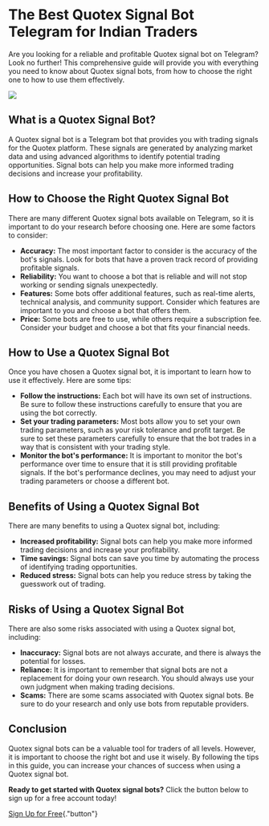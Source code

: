 # The Best Quotex Signal Bot Telegram for Indian Traders

Are you looking for a reliable and profitable Quotex signal bot on
Telegram? Look no further! This comprehensive guide will provide you
with everything you need to know about Quotex signal bots, from how to
choose the right one to how to use them effectively.

[![](https://static.quotex.io/files/8_en/300_250.jpg)](https://traff.sbs/brokerqxsignupf)

## What is a Quotex Signal Bot?

A Quotex signal bot is a Telegram bot that provides you with trading
signals for the Quotex platform. These signals are generated by
analyzing market data and using advanced algorithms to identify
potential trading opportunities. Signal bots can help you make more
informed trading decisions and increase your profitability.

## How to Choose the Right Quotex Signal Bot

There are many different Quotex signal bots available on Telegram, so it
is important to do your research before choosing one. Here are some
factors to consider:

-   **Accuracy:** The most important factor to consider is the accuracy
    of the bot\'s signals. Look for bots that have a proven track record
    of providing profitable signals.
-   **Reliability:** You want to choose a bot that is reliable and will
    not stop working or sending signals unexpectedly.
-   **Features:** Some bots offer additional features, such as real-time
    alerts, technical analysis, and community support. Consider which
    features are important to you and choose a bot that offers them.
-   **Price:** Some bots are free to use, while others require a
    subscription fee. Consider your budget and choose a bot that fits
    your financial needs.

## How to Use a Quotex Signal Bot

Once you have chosen a Quotex signal bot, it is important to learn how
to use it effectively. Here are some tips:

-   **Follow the instructions:** Each bot will have its own set of
    instructions. Be sure to follow these instructions carefully to
    ensure that you are using the bot correctly.
-   **Set your trading parameters:** Most bots allow you to set your own
    trading parameters, such as your risk tolerance and profit target.
    Be sure to set these parameters carefully to ensure that the bot
    trades in a way that is consistent with your trading style.
-   **Monitor the bot\'s performance:** It is important to monitor the
    bot\'s performance over time to ensure that it is still providing
    profitable signals. If the bot\'s performance declines, you may need
    to adjust your trading parameters or choose a different bot.

## Benefits of Using a Quotex Signal Bot

There are many benefits to using a Quotex signal bot, including:

-   **Increased profitability:** Signal bots can help you make more
    informed trading decisions and increase your profitability.
-   **Time savings:** Signal bots can save you time by automating the
    process of identifying trading opportunities.
-   **Reduced stress:** Signal bots can help you reduce stress by taking
    the guesswork out of trading.

## Risks of Using a Quotex Signal Bot

There are also some risks associated with using a Quotex signal bot,
including:

-   **Inaccuracy:** Signal bots are not always accurate, and there is
    always the potential for losses.
-   **Reliance:** It is important to remember that signal bots are not a
    replacement for doing your own research. You should always use your
    own judgment when making trading decisions.
-   **Scams:** There are some scams associated with Quotex signal bots.
    Be sure to do your research and only use bots from reputable
    providers.

## Conclusion

Quotex signal bots can be a valuable tool for traders of all levels.
However, it is important to choose the right bot and use it wisely. By
following the tips in this guide, you can increase your chances of
success when using a Quotex signal bot.

**Ready to get started with Quotex signal bots?** Click the button below
to sign up for a free account today!

[Sign Up for
Free](\%22https://traff.sbs/brokerqxsignup\%22){."button"}

